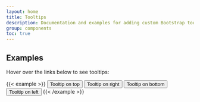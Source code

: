 ```yaml
---
layout: home
title: Tooltips
description: Documentation and examples for adding custom Bootstrap tooltips with CSS and JavaScript using CSS3 for animations and data-bs-attributes for local title storage.
group: components
toc: true
---
```


## Examples
Hover over the links below to see tooltips:

{{< example >}}
<button type="button" class="btn btn-primary" data-bs-toggle="tooltip" data-bs-placement="top" title="Tooltip on top">
  Tooltip on top
</button>
<button type="button" class="btn btn-primary" data-bs-toggle="tooltip" data-bs-placement="right" title="Tooltip on right">
  Tooltip on right
</button>
<button type="button" class="btn btn-primary" data-bs-toggle="tooltip" data-bs-placement="bottom" title="Tooltip on bottom">
  Tooltip on bottom
</button>
<button type="button" class="btn btn-primary" data-bs-toggle="tooltip" data-bs-placement="left" title="Tooltip on left">
  Tooltip on left
</button>
{{< /example >}}
